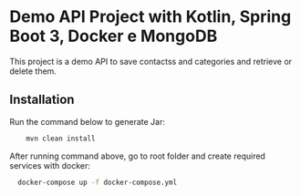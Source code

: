 # Demo API Project with Kotlin, Spring Boot 3, Docker e MongoDB

This project is a demo API to save contactss and categories and retrieve or delete them.


## Installation

Run the command below to generate Jar:

```bash
    mvn clean install
```

After running command above, go to root folder and create required services with docker:

```bash
  docker-compose up -f docker-compose.yml
```
